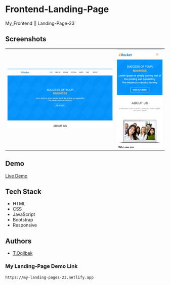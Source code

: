 # Frontend-Landing-Page
My_Frontend || Landing-Page-23

## Screenshots
<table>
    <tr>
        <td>
            <img src="./img/main/img1.jpg" alt="Frontend-Landing-Page">
        </td>
        <td>
            <img src="./img/main/img2.jpg" alt="Frontend-Landing-Page">
        </td>
    </tr>
</table>

## Demo

[Live Demo](https://my-landing-pages-23.netlify.app)

## Tech Stack

- HTML
- CSS
- JavaScript
- Bootstrap
- Responsive

## Authors

- [T.Oqilbek](https://www.github.com/tolqinov-o)

### My Landing-Page Demo Link

```
https://my-landing-pages-23.netlify.app
```